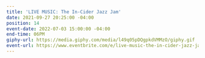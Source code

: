 ```yaml
---
title: 'LIVE MUSIC: The In-Cider Jazz Jam'
date: 2021-09-27 20:25:00 -04:00
position: 14
event-date: 2022-07-03 15:00:00 -04:00
end-time: 06PM
giphy-url: https://media.giphy.com/media/l49q05pDQgpkdVMMzO/giphy.gif
event-url: https://www.eventbrite.com/e/live-music-the-in-cider-jazz-jam-tickets-372512644347
---
```


